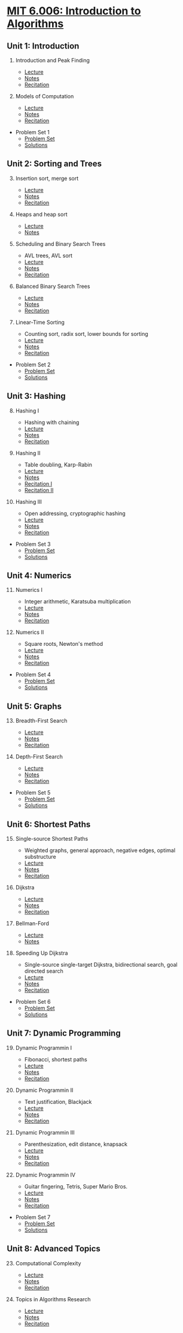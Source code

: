 # [MIT 6.006: Introduction to Algorithms](https://ocw.mit.edu/courses/electrical-engineering-and-computer-science/6-006-introduction-to-algorithms-fall-2011/)

## Unit 1: Introduction

1. Introduction and Peak Finding
    - [Lecture](https://ocw.mit.edu/courses/electrical-engineering-and-computer-science/6-006-introduction-to-algorithms-fall-2011/lecture-videos/lecture-1-algorithmic-thinking-peak-finding/)
    - [Notes](https://ocw.mit.edu/courses/electrical-engineering-and-computer-science/6-006-introduction-to-algorithms-fall-2011/lecture-videos/MIT6_006F11_lec01.pdf)
    - [Recitation](https://ocw.mit.edu/courses/electrical-engineering-and-computer-science/6-006-introduction-to-algorithms-fall-2011/recitation-videos/recitation-1-asymptotic-complexity-peak-finding/)
  
2. Models of Computation
    - [Lecture](https://ocw.mit.edu/courses/electrical-engineering-and-computer-science/6-006-introduction-to-algorithms-fall-2011/lecture-videos/lecture-2-models-of-computation-document-distance/)
    - [Notes](https://ocw.mit.edu/courses/electrical-engineering-and-computer-science/6-006-introduction-to-algorithms-fall-2011/lecture-videos/MIT6_006F11_lec02.pdf)
    - [Recitation]()

- Problem Set 1
  - [Problem Set](https://ocw.mit.edu/courses/electrical-engineering-and-computer-science/6-006-introduction-to-algorithms-fall-2011/assignments/MIT6_006F11_ps1.pdf)
  - [Solutions](https://ocw.mit.edu/courses/electrical-engineering-and-computer-science/6-006-introduction-to-algorithms-fall-2011/assignments/MIT6_006F11_ps1_sol.pdf)

## Unit 2: Sorting and Trees

3. Insertion sort, merge sort
    - [Lecture](https://ocw.mit.edu/courses/electrical-engineering-and-computer-science/6-006-introduction-to-algorithms-fall-2011/lecture-videos/lecture-3-insertion-sort-merge-sort/)
    - [Notes](https://ocw.mit.edu/courses/electrical-engineering-and-computer-science/6-006-introduction-to-algorithms-fall-2011/lecture-videos/MIT6_006F11_lec03.pdf)
    - [Recitation](https://ocw.mit.edu/courses/electrical-engineering-and-computer-science/6-006-introduction-to-algorithms-fall-2011/recitation-videos/recitation-3-document-distance-insertion-and-merge-sort/)
  
4. Heaps and heap sort
    - [Lecture](https://ocw.mit.edu/courses/electrical-engineering-and-computer-science/6-006-introduction-to-algorithms-fall-2011/lecture-videos/lecture-4-heaps-and-heap-sort/)
    - [Notes](https://ocw.mit.edu/courses/electrical-engineering-and-computer-science/6-006-introduction-to-algorithms-fall-2011/lecture-videos/MIT6_006F11_lec04.pdf)
  
5. Scheduling and Binary Search Trees
    - AVL trees, AVL sort
    - [Lecture](https://ocw.mit.edu/courses/electrical-engineering-and-computer-science/6-006-introduction-to-algorithms-fall-2011/lecture-videos/lecture-5-binary-search-trees-bst-sort/)
    - [Notes](https://ocw.mit.edu/courses/electrical-engineering-and-computer-science/6-006-introduction-to-algorithms-fall-2011/lecture-videos/MIT6_006F11_lec05.pdf)
    - [Recitation](https://ocw.mit.edu/courses/electrical-engineering-and-computer-science/6-006-introduction-to-algorithms-fall-2011/recitation-videos/recitation-5-recursion-trees-binary-search-trees/)
  
6. Balanced Binary Search Trees
    - [Lecture](https://ocw.mit.edu/courses/electrical-engineering-and-computer-science/6-006-introduction-to-algorithms-fall-2011/lecture-videos/lecture-6-avl-trees-avl-sort/)
    - [Notes](https://ocw.mit.edu/courses/electrical-engineering-and-computer-science/6-006-introduction-to-algorithms-fall-2011/lecture-videos/MIT6_006F11_lec06.pdf)
    - [Recitation](https://ocw.mit.edu/courses/electrical-engineering-and-computer-science/6-006-introduction-to-algorithms-fall-2011/recitation-videos/recitation-6-avl-trees/)
  
7. Linear-Time Sorting
    - Counting sort, radix sort, lower bounds for sorting
    - [Lecture](https://ocw.mit.edu/courses/electrical-engineering-and-computer-science/6-006-introduction-to-algorithms-fall-2011/lecture-videos/lecture-7-counting-sort-radix-sort-lower-bounds-for-sorting/)
    - [Notes](https://ocw.mit.edu/courses/electrical-engineering-and-computer-science/6-006-introduction-to-algorithms-fall-2011/lecture-videos/MIT6_006F11_lec07.pdf)
    - [Recitation](https://ocw.mit.edu/courses/electrical-engineering-and-computer-science/6-006-introduction-to-algorithms-fall-2011/recitation-videos/recitation-7-comparison-sort-counting-and-radix-sort/)

- Problem Set 2
  - [Problem Set](https://ocw.mit.edu/courses/electrical-engineering-and-computer-science/6-006-introduction-to-algorithms-fall-2011/assignments/MIT6_006F11_ps2.pdf)
  - [Solutions](https://ocw.mit.edu/courses/electrical-engineering-and-computer-science/6-006-introduction-to-algorithms-fall-2011/assignments/MIT6_006F11_ps2_sol.pdf)

## Unit 3: Hashing

8. Hashing I
    - Hashing with chaining
    - [Lecture](https://ocw.mit.edu/courses/electrical-engineering-and-computer-science/6-006-introduction-to-algorithms-fall-2011/lecture-videos/lecture-8-hashing-with-chaining/)
    - [Notes](https://ocw.mit.edu/courses/electrical-engineering-and-computer-science/6-006-introduction-to-algorithms-fall-2011/lecture-videos/MIT6_006F11_lec08.pdf)
    - [Recitation](https://ocw.mit.edu/courses/electrical-engineering-and-computer-science/6-006-introduction-to-algorithms-fall-2011/recitation-videos/recitation-8-simulation-algorithms/)
  
9. Hashing II
    - Table doubling, Karp-Rabin
    - [Lecture](https://ocw.mit.edu/courses/electrical-engineering-and-computer-science/6-006-introduction-to-algorithms-fall-2011/lecture-videos/lecture-9-table-doubling-karp-rabin/)
    - [Notes](https://ocw.mit.edu/courses/electrical-engineering-and-computer-science/6-006-introduction-to-algorithms-fall-2011/lecture-videos/MIT6_006F11_lec09.pdf)
    - [Recitation I](https://ocw.mit.edu/courses/electrical-engineering-and-computer-science/6-006-introduction-to-algorithms-fall-2011/recitation-videos/recitation-9-rolling-hashes-amortized-analysis/)
    - [Recitation II](https://ocw.mit.edu/courses/electrical-engineering-and-computer-science/6-006-introduction-to-algorithms-fall-2011/recitation-videos/recitation-9b-dna-sequence-matching/)
  
10. Hashing III
    - Open addressing, cryptographic hashing
    - [Lecture](https://ocw.mit.edu/courses/electrical-engineering-and-computer-science/6-006-introduction-to-algorithms-fall-2011/lecture-videos/lecture-10-open-addressing-cryptographic-hashing/)
    - [Notes](https://ocw.mit.edu/courses/electrical-engineering-and-computer-science/6-006-introduction-to-algorithms-fall-2011/lecture-videos/MIT6_006F11_lec10.pdf)
    - [Recitation](https://ocw.mit.edu/courses/electrical-engineering-and-computer-science/6-006-introduction-to-algorithms-fall-2011/recitation-videos/recitation-10-quiz-1-review/)

- Problem Set 3
  - [Problem Set](https://ocw.mit.edu/courses/electrical-engineering-and-computer-science/6-006-introduction-to-algorithms-fall-2011/assignments/MIT6_006F11_ps3.pdf)
  - [Solutions](https://ocw.mit.edu/courses/electrical-engineering-and-computer-science/6-006-introduction-to-algorithms-fall-2011/assignments/MIT6_006F11_ps3_sol.pdf)

## Unit 4: Numerics

11. Numerics I
    - Integer arithmetic, Karatsuba multiplication
    - [Lecture](https://ocw.mit.edu/courses/electrical-engineering-and-computer-science/6-006-introduction-to-algorithms-fall-2011/lecture-videos/lecture-11-integer-arithmetic-karatsuba-multiplication/)
    - [Notes](https://ocw.mit.edu/courses/electrical-engineering-and-computer-science/6-006-introduction-to-algorithms-fall-2011/lecture-videos/MIT6_006F11_lec11.pdf)
    - [Recitation](https://ocw.mit.edu/courses/electrical-engineering-and-computer-science/6-006-introduction-to-algorithms-fall-2011/recitation-videos/recitation-11-principles-of-algorithm-design/)
  
12. Numerics II
    - Square roots, Newton's method
    - [Lecture](https://ocw.mit.edu/courses/electrical-engineering-and-computer-science/6-006-introduction-to-algorithms-fall-2011/lecture-videos/lecture-12-square-roots-newtons-method/)
    - [Notes](https://ocw.mit.edu/courses/electrical-engineering-and-computer-science/6-006-introduction-to-algorithms-fall-2011/lecture-videos/MIT6_006F11_lec12.pdf)
    - [Recitation](https://ocw.mit.edu/courses/electrical-engineering-and-computer-science/6-006-introduction-to-algorithms-fall-2011/recitation-videos/recitation-12-karatsuba-multiplication-newtons-method/)

- Problem Set 4
  - [Problem Set](https://ocw.mit.edu/courses/electrical-engineering-and-computer-science/6-006-introduction-to-algorithms-fall-2011/assignments/MIT6_006F11_ps4.pdf)
  - [Solutions](https://ocw.mit.edu/courses/electrical-engineering-and-computer-science/6-006-introduction-to-algorithms-fall-2011/assignments/MIT6_006F11_ps4_sol.pdf)

## Unit 5: Graphs

13. Breadth-First Search
    - [Lecture](https://ocw.mit.edu/courses/electrical-engineering-and-computer-science/6-006-introduction-to-algorithms-fall-2011/lecture-videos/lecture-13-breadth-first-search-bfs/)
    - [Notes](https://ocw.mit.edu/courses/electrical-engineering-and-computer-science/6-006-introduction-to-algorithms-fall-2011/lecture-videos/MIT6_006F11_lec13.pdf)
    - [Recitation](https://ocw.mit.edu/courses/electrical-engineering-and-computer-science/6-006-introduction-to-algorithms-fall-2011/recitation-videos/recitation-13-breadth-first-search-bfs/)
  
14. Depth-First Search
    - [Lecture](https://ocw.mit.edu/courses/electrical-engineering-and-computer-science/6-006-introduction-to-algorithms-fall-2011/lecture-videos/lecture-14-depth-first-search-dfs-topological-sort/)
    - [Notes](https://ocw.mit.edu/courses/electrical-engineering-and-computer-science/6-006-introduction-to-algorithms-fall-2011/lecture-videos/MIT6_006F11_lec14.pdf)
    - [Recitation](https://ocw.mit.edu/courses/electrical-engineering-and-computer-science/6-006-introduction-to-algorithms-fall-2011/recitation-videos/recitation-14-depth-first-search-dfs/)

- Problem Set 5
  - [Problem Set](https://ocw.mit.edu/courses/electrical-engineering-and-computer-science/6-006-introduction-to-algorithms-fall-2011/assignments/MIT6_006F11_ps5.pdf)
  - [Solutions](https://ocw.mit.edu/courses/electrical-engineering-and-computer-science/6-006-introduction-to-algorithms-fall-2011/assignments/MIT6_006F11_ps5_sol.pdf)

## Unit 6: Shortest Paths

15. Single-source Shortest Paths
    - Weighted graphs, general approach, negative edges, optimal substructure
    - [Lecture](https://ocw.mit.edu/courses/electrical-engineering-and-computer-science/6-006-introduction-to-algorithms-fall-2011/lecture-videos/lecture-15-single-source-shortest-paths-problem/)
    - [Notes](https://ocw.mit.edu/courses/electrical-engineering-and-computer-science/6-006-introduction-to-algorithms-fall-2011/lecture-videos/MIT6_006F11_lec15.pdf)
    - [Recitation](https://ocw.mit.edu/courses/electrical-engineering-and-computer-science/6-006-introduction-to-algorithms-fall-2011/recitation-videos/recitation-15-shortest-paths/)
  
16. Dijkstra
    - [Lecture](https://ocw.mit.edu/courses/electrical-engineering-and-computer-science/6-006-introduction-to-algorithms-fall-2011/lecture-videos/lecture-16-dijkstra/)
    - [Notes](https://ocw.mit.edu/courses/electrical-engineering-and-computer-science/6-006-introduction-to-algorithms-fall-2011/lecture-videos/MIT6_006F11_lec16.pdf)
    - [Recitation](https://ocw.mit.edu/courses/electrical-engineering-and-computer-science/6-006-introduction-to-algorithms-fall-2011/recitation-videos/recitation-16-rubiks-cube-starcraft-zero/)
  
17. Bellman-Ford
    - [Lecture](https://ocw.mit.edu/courses/electrical-engineering-and-computer-science/6-006-introduction-to-algorithms-fall-2011/lecture-videos/lecture-17-bellman-ford/)
    - [Notes](https://ocw.mit.edu/courses/electrical-engineering-and-computer-science/6-006-introduction-to-algorithms-fall-2011/lecture-videos/MIT6_006F11_lec17.pdf)
  
18. Speeding Up Dijkstra
    - Single-source single-target Dijkstra, bidirectional search, goal directed search
    - [Lecture](https://ocw.mit.edu/courses/electrical-engineering-and-computer-science/6-006-introduction-to-algorithms-fall-2011/lecture-videos/lecture-18-speeding-up-dijkstra/)
    - [Notes](https://ocw.mit.edu/courses/electrical-engineering-and-computer-science/6-006-introduction-to-algorithms-fall-2011/lecture-videos/MIT6_006F11_lec18.pdf)
    - [Recitation](https://ocw.mit.edu/courses/electrical-engineering-and-computer-science/6-006-introduction-to-algorithms-fall-2011/recitation-videos/recitation-18-quiz-2-review/)

- Problem Set 6
  - [Problem Set](https://ocw.mit.edu/courses/electrical-engineering-and-computer-science/6-006-introduction-to-algorithms-fall-2011/assignments/MIT6_006F11_ps6.pdf)
  - [Solutions](https://ocw.mit.edu/courses/electrical-engineering-and-computer-science/6-006-introduction-to-algorithms-fall-2011/assignments/MIT6_006F11_ps6_sol.pdf)

## Unit 7: Dynamic Programming

19. Dynamic Programmin I
    - Fibonacci, shortest paths
    - [Lecture](https://ocw.mit.edu/courses/electrical-engineering-and-computer-science/6-006-introduction-to-algorithms-fall-2011/lecture-videos/lecture-19-dynamic-programming-i-fibonacci-shortest-paths/)
    - [Notes](https://ocw.mit.edu/courses/electrical-engineering-and-computer-science/6-006-introduction-to-algorithms-fall-2011/lecture-videos/MIT6_006F11_lec19.pdf)
    - [Recitation](https://ocw.mit.edu/courses/electrical-engineering-and-computer-science/6-006-introduction-to-algorithms-fall-2011/recitation-videos/recitation-19-dynamic-programming-crazy-eights-shortest-path/)
  
20. Dynamic Programmin II
    - Text justification, Blackjack
    - [Lecture](https://ocw.mit.edu/courses/electrical-engineering-and-computer-science/6-006-introduction-to-algorithms-fall-2011/lecture-videos/lecture-20-dynamic-programming-ii-text-justification-blackjack/)
    - [Notes](https://ocw.mit.edu/courses/electrical-engineering-and-computer-science/6-006-introduction-to-algorithms-fall-2011/lecture-videos/MIT6_006F11_lec20.pdf)
    - [Recitation](https://ocw.mit.edu/courses/electrical-engineering-and-computer-science/6-006-introduction-to-algorithms-fall-2011/recitation-videos/recitation-20-dynamic-programming-blackjack/)
  
21. Dynamic Programmin III
    - Parenthesization, edit distance, knapsack
    - [Lecture](https://ocw.mit.edu/courses/electrical-engineering-and-computer-science/6-006-introduction-to-algorithms-fall-2011/lecture-videos/lecture-21-dp-iii-parenthesization-edit-distance-knapsack/)
    - [Notes](https://ocw.mit.edu/courses/electrical-engineering-and-computer-science/6-006-introduction-to-algorithms-fall-2011/lecture-videos/MIT6_006F11_lec21.pdf)
    - [Recitation](https://ocw.mit.edu/courses/electrical-engineering-and-computer-science/6-006-introduction-to-algorithms-fall-2011/recitation-videos/recitation-21-dynamic-programming-knapsack-problem/)
  
22. Dynamic Programmin IV
    - Guitar fingering, Tetris, Super Mario Bros.
    - [Lecture](https://ocw.mit.edu/courses/electrical-engineering-and-computer-science/6-006-introduction-to-algorithms-fall-2011/lecture-videos/lecture-22-dp-iv-guitar-fingering-tetris-super-mario-bros/)
    - [Notes](https://ocw.mit.edu/courses/electrical-engineering-and-computer-science/6-006-introduction-to-algorithms-fall-2011/lecture-videos/MIT6_006F11_lec22.pdf)
    - [Recitation](https://ocw.mit.edu/courses/electrical-engineering-and-computer-science/6-006-introduction-to-algorithms-fall-2011/recitation-videos/recitation-22-dynamic-programming-dance-dance-revolution/)

- Problem Set 7
  - [Problem Set](https://ocw.mit.edu/courses/electrical-engineering-and-computer-science/6-006-introduction-to-algorithms-fall-2011/assignments/MIT6_006F11_ps7.pdf)
  - [Solutions](https://ocw.mit.edu/courses/electrical-engineering-and-computer-science/6-006-introduction-to-algorithms-fall-2011/assignments/MIT6_006F11_ps7_sol.pdf)

## Unit 8: Advanced Topics

23. Computational Complexity
    - [Lecture](https://ocw.mit.edu/courses/electrical-engineering-and-computer-science/6-006-introduction-to-algorithms-fall-2011/lecture-videos/lecture-23-computational-complexity/)
    - [Notes](https://ocw.mit.edu/courses/electrical-engineering-and-computer-science/6-006-introduction-to-algorithms-fall-2011/lecture-videos/MIT6_006F11_lec23.pdf)
    - [Recitation](https://ocw.mit.edu/courses/electrical-engineering-and-computer-science/6-006-introduction-to-algorithms-fall-2011/recitation-videos/recitation-23-computational-complexity/)
  
24. Topics in Algorithms Research
    - [Lecture](https://ocw.mit.edu/courses/electrical-engineering-and-computer-science/6-006-introduction-to-algorithms-fall-2011/lecture-videos/lecture-24-topics-in-algorithms-research/)
    - [Notes](https://ocw.mit.edu/courses/electrical-engineering-and-computer-science/6-006-introduction-to-algorithms-fall-2011/lecture-videos/MIT6_006F11_lec24.pdf)
    - [Recitation](https://ocw.mit.edu/courses/electrical-engineering-and-computer-science/6-006-introduction-to-algorithms-fall-2011/recitation-videos/recitation-24-final-exam-review/)
